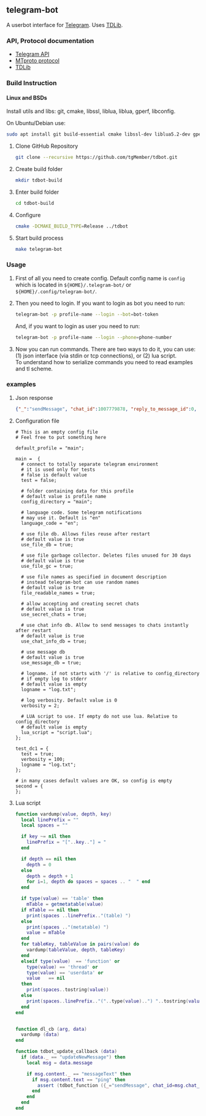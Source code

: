## telegram-bot

A userbot interface for [Telegram](http://telegram.org). Uses [TDLib](https://github.com/tdlib/td).

### API, Protocol documentation

- [Telegram API](http://core.telegram.org/api)
- [MTproto protocol](http://core.telegram.org/mtproto)
- [TDLib](https://core.telegram.org/tdlib)

### Build Instruction

#### Linux and BSDs

Install utils and libs: git, cmake, libssl, liblua, liblua, gperf, libconfig.

On Ubuntu/Debian use:

```sh
sudo apt install git build-essential cmake libssl-dev liblua5.2-dev gperf libconfig++-dev
```

1.  Clone GitHub Repository

    ```sh
    git clone --recursive https://github.com/tgMember/tdbot.git
    ```

2.  Create build folder

    ```sh
    mkdir tdbot-build
    ```

3.  Enter build folder

    ```sh
    cd tdbot-build
    ```

4.  Configure

    ```sh
    cmake -DCMAKE_BUILD_TYPE=Release ../tdbot
    ```

5.  Start build process

    ```sh
    make telegram-bot
    ```

### Usage

1.  First of all you need to create config. Default config name is `config` which is located in `${HOME}/.telegram-bot/` or `${HOME}/.config/telegram-bot/`.
2.  Then you need to login. If you want to login as bot you need to run:

    ```sh
    telegram-bot -p profile-name --login --bot=bot-token
    ```

    And, if you want to login as user you need to run:

    ```sh
    telegram-bot -p profile-name --login --phone=phone-number
    ```

3.  Now you can run commands. There are two ways to do it, you can use: (1) json interface (via stdin or tcp connections), or (2) lua script.\
To understand how to serialize commands you need to read examples and tl scheme.

### examples

1.  Json response

    ```json
    {"_":"sendMessage", "chat_id":1007779878, "reply_to_message_id":0, "disable_notification":0, "from_background":0, "input_message_content":{"_":"inputMessageText", "text":"Test text here", "disable_web_preview":0, "clear_draft":0, "entities":[]}}
    ```

1.  Configuration file

    ```
    # This is an empty config file
    # Feel free to put something here

    default_profile = "main";

    main =  {
      # connect to totally separate telegram environment
      # it is used only for tests
      # false is default value
      test = false;

      # folder containing data for this profile
      # default value is profile name
      config_directory = "main";

      # language code. Some telegram notifications
      # may use it. Default is "en"
      language_code = "en";

      # use file db. Allows files reuse after restart
      # default value is true
      use_file_db = true;

      # use file garbage collector. Deletes files unused for 30 days
      # default value is true
      use_file_gc = true;

      # use file names as specified in document description
      # instead telegram-bot can use random names
      # default value is true
      file_readable_names = true;

      # allow accepting and creating secret chats
      # default value is true
      use_secret_chats = true;

      # use chat info db. Allow to send messages to chats instantly after restart
      # default value is true
      use_chat_info_db = true;

      # use message db
      # default value is true
      use_message_db = true;

      # logname. if not starts with '/' is relative to config_directory
      # if empty log to stderr
      # default value is empty
      logname = "log.txt";

      # log verbosity. Default value is 0
      verbosity = 2;

      # LUA script to use. If empty do not use lua. Relative to config_directory
      # default value is empty
      lua_script = "script.lua";
    };

    test_dc1 = {
      test = true;
      verbosity = 100;
      logname = "log.txt";
    };

    # in many cases default values are OK, so config is empty
    second = {
    };

    ```

1.  Lua script

    ```lua
    function vardump(value, depth, key)
      local linePrefix = ""
      local spaces = ""

      if key ~= nil then
        linePrefix = "["..key.."] = "
      end

      if depth == nil then
        depth = 0
      else
        depth = depth + 1
        for i=1, depth do spaces = spaces .. "  " end
      end

      if type(value) == 'table' then
        mTable = getmetatable(value)
      if mTable == nil then
        print(spaces ..linePrefix.."(table) ")
      else
        print(spaces .."(metatable) ")
        value = mTable
      end
      for tableKey, tableValue in pairs(value) do
        vardump(tableValue, depth, tableKey)
      end
      elseif type(value)  == 'function' or
        type(value) == 'thread' or
        type(value) == 'userdata' or
        value   == nil
      then
        print(spaces..tostring(value))
      else
        print(spaces..linePrefix.."("..type(value)..") "..tostring(value))
      end
    end


    function dl_cb (arg, data)
      vardump (data)
    end

    function tdbot_update_callback (data)
      if (data._ == "updateNewMessage") then
        local msg = data.message

        if msg.content._ == "messageText" then
          if msg.content.text == "ping" then
            assert (tdbot_function ({_="sendMessage", chat_id=msg.chat_id, reply_to_message_id=msg.id, disable_notification=false, from_background=true, reply_markup=nil, input_message_content={_="inputMessageText", text="pong", disable_web_page_preview=true, clear_draft=false, entities={}, parse_mode=nil}}, dl_cb, nil))
          end
        end
      end
    end
    ```

